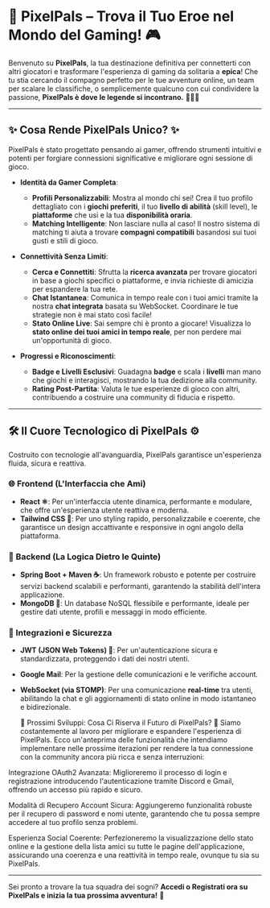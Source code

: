 # 🚀 PixelPals – Trova il Tuo Eroe nel Mondo del Gaming! 🎮

Benvenuto su **PixelPals**, la tua destinazione definitiva per connetterti con altri giocatori e trasformare l'esperienza di gaming da solitaria a **epica**! Che tu stia cercando il compagno perfetto per le tue avventure online, un team per scalare le classifiche, o semplicemente qualcuno con cui condividere la passione, **PixelPals è dove le legende si incontrano.** 🧑‍🤝‍🧑

---

## ✨ Cosa Rende PixelPals Unico? ✨

PixelPals è stato progettato pensando ai gamer, offrendo strumenti intuitivi e potenti per forgiare connessioni significative e migliorare ogni sessione di gioco.

- **Identità da Gamer Completa**:

  - **Profili Personalizzabili**: Mostra al mondo chi sei! Crea il tuo profilo dettagliato con i **giochi preferiti**, il tuo **livello di abilità** (skill level), le **piattaforme** che usi e la tua **disponibilità oraria**.
  - **Matching Intelligente**: Non lasciare nulla al caso! Il nostro sistema di matching ti aiuta a trovare **compagni compatibili** basandosi sui tuoi gusti e stili di gioco.

- **Connettività Senza Limiti**:

  - **Cerca e Connettiti**: Sfrutta la **ricerca avanzata** per trovare giocatori in base a giochi specifici o piattaforme, e invia richieste di amicizia per espandere la tua rete.
  - **Chat Istantanea**: Comunica in tempo reale con i tuoi amici tramite la nostra **chat integrata** basata su WebSocket. Coordinare le tue strategie non è mai stato così facile!
  - **Stato Online Live**: Sai sempre chi è pronto a giocare! Visualizza lo **stato online dei tuoi amici in tempo reale**, per non perdere mai un'opportunità di gioco.

- **Progressi e Riconoscimenti**:
  - **Badge e Livelli Esclusivi**: Guadagna **badge** e scala i **livelli** man mano che giochi e interagisci, mostrando la tua dedizione alla community.
  - **Rating Post-Partita**: Valuta le tue esperienze di gioco con altri, contribuendo a costruire una community di fiducia e rispetto.

---

## 🛠️ Il Cuore Tecnologico di PixelPals ⚙️

Costruito con tecnologie all'avanguardia, PixelPals garantisce un'esperienza fluida, sicura e reattiva.

### 🌐 Frontend (L'Interfaccia che Ami)

- **React ⚛️**: Per un'interfaccia utente dinamica, performante e modulare, che offre un'esperienza utente reattiva e moderna.
- **Tailwind CSS 🎨**: Per uno styling rapido, personalizzabile e coerente, che garantisce un design accattivante e responsive in ogni angolo della piattaforma.

### 🧠 Backend (La Logica Dietro le Quinte)

- **Spring Boot + Maven ☕**: Un framework robusto e potente per costruire servizi backend scalabili e performanti, garantendo la stabilità dell'intera applicazione.
- **MongoDB 🍃**: Un database NoSQL flessibile e performante, ideale per gestire dati utente, profili e messaggi in modo efficiente.

### 🔗 Integrazioni e Sicurezza

- **JWT (JSON Web Tokens) 🔑**: Per un'autenticazione sicura e standardizzata, proteggendo i dati dei nostri utenti.
- **Google Mail**: Per la gestione delle comunicazioni e le verifiche account.
- **WebSocket (via STOMP)**: Per una comunicazione **real-time** tra utenti, abilitando la chat e gli aggiornamenti di stato online in modo istantaneo e bidirezionale.

  🚀 Prossimi Sviluppi: Cosa Ci Riserva il Futuro di PixelPals? 🌠
Siamo costantemente al lavoro per migliorare e espandere l'esperienza di PixelPals. Ecco un'anteprima delle funzionalità che intendiamo implementare nelle prossime iterazioni per rendere la tua connessione con la community ancora più ricca e senza interruzioni:

Integrazione OAuth2 Avanzata: Miglioreremo il processo di login e registrazione introducendo l'autenticazione tramite Discord e Gmail, offrendo un accesso più rapido e sicuro.

Modalità di Recupero Account Sicura: Aggiungeremo funzionalità robuste per il recupero di password e nomi utente, garantendo che tu possa sempre accedere al tuo profilo senza problemi.

Esperienza Social Coerente: Perfezioneremo la visualizzazione dello stato online e la gestione della lista amici su tutte le pagine dell'applicazione, assicurando una coerenza e una reattività in tempo reale, ovunque tu sia su PixelPals.


---

Sei pronto a trovare la tua squadra dei sogni? **Accedi o Registrati ora su PixelPals e inizia la tua prossima avventura!** 🎉
